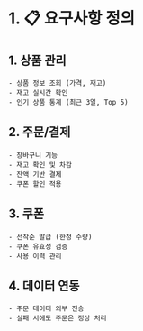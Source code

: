 # 1. 📋 요구사항 정의

## 1. 상품 관리
    - 상품 정보 조회 (가격, 재고)
    - 재고 실시간 확인
    - 인기 상품 통계 (최근 3일, Top 5)

## 2. 주문/결제 
    - 장바구니 기능
    - 재고 확인 및 차감
    - 잔액 기반 결제
    - 쿠폰 할인 적용

## 3. 쿠폰
    - 선착순 발급 (한정 수량)
    - 쿠폰 유효성 검증
    - 사용 이력 관리

## 4. 데이터 연동
    - 주문 데이터 외부 전송
    - 실패 시에도 주문은 정상 처리



